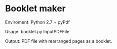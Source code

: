 
Booklet maker
=======

Enviroment: Python 2.7 + pyPdf

Usage: booklet.py InputPDFFile

Output: PDF file with rearranged pages as a booklet.
